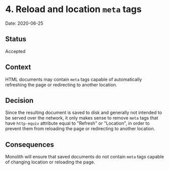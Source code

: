 # 4. Reload and location `meta` tags

Date: 2020-06-25

## Status

Accepted

## Context

HTML documents may contain `meta` tags capable of automatically refreshing the page or redirecting to another location.

## Decision

Since the resulting document is saved to disk and generally not intended to be served over the network, it only makes sense to remove `meta` tags that have `http-equiv` attribute equal to "Refresh" or "Location", in order to prevent them from reloading the page or redirecting to another location.

## Consequences

Monolith will ensure that saved documents do not contain `meta` tags capable of changing location or reloading the page.
